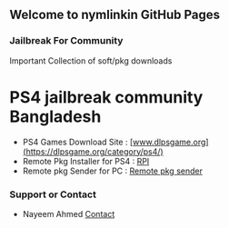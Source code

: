 ## Welcome to nymlinkin GitHub Pages


### Jailbreak For Community

Important Collection of soft/pkg downloads




# PS4 jailbreak community Bangladesh


- PS4 Games Download Site : [www.dlpsgame.org](https://dlpsgame.org/category/ps4/)
- Remote Pkg Installer for PS4 : [RPI](shorturl.at/nAHVX)
- Remote pkg Sender for PC : [Remote pkg sender](https://github.com/iref-use/ps4-remote-pkg-sender/releases)











### Support or Contact

- Nayeem Ahmed
[Contact](https://www.facebook.com/nymlinkin/)

